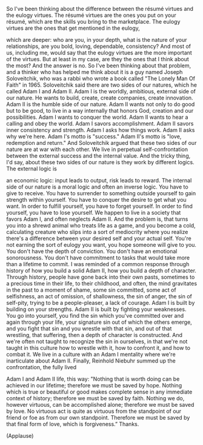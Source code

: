 
So I&#39;ve been thinking about the difference between
the résumé virtues and 
the eulogy virtues.
The résumé virtues are the
ones you put on your résumé,
which are the skills 
you bring to the marketplace.
The eulogy virtues are the ones
that get mentioned in the eulogy,

which are deeper: who are you, 
in your depth,
what is the nature of your relationships,
are you bold, loving, dependable, consistency?
And most of us, including 
me, would say
that the eulogy virtues are the
more important of the virtues.
But at least in my case, 
are they the ones that
I think about the most? 
And the answer is no.
So I&#39;ve been thinking about that problem,
and a thinker who has 
helped me think about it
is a guy named Joseph Soloveitchik, who was a rabbi
who wrote a book called &quot;The
Lonely Man Of Faith&quot; in 1965.
Soloveitchik said there are two sides of our natures,
which he called Adam I
and Adam II.
Adam I is the worldly, ambitious,
external side of our nature.
He wants to build, create,
create companies,
create innovation.
Adam II is the humble
side of our nature.
Adam II wants not only 
to do good but to be good,
to live in a way internally
that honors God, creation and our possibilities.
Adam I wants to conquer the world.
Adam II wants to hear 
a calling and obey the world.
Adam I savors accomplishment.
Adam II savors inner 
consistency and strength.
Adam I asks how things work.
Adam II asks why we&#39;re here.
Adam I&#39;s motto is &quot;success.&quot;
Adam II&#39;s motto is &quot;love, redemption and return.&quot;
And Soloveitchik argued 
that these two sides
of our nature are 
at war with each other.
We live in perpetual self-confrontation
between the external success and the internal value.
And the tricky thing, 
I&#39;d say, about these
two sides of our nature is they work
by different logics.
The external logic is 

an economic logic:
input leads to output, 
risk leads to reward.
The internal side of our nature
is a moral logic and 
often an inverse logic.
You have to give to receive.
You have to surrender 
to something outside yourself
to gain strength within yourself.
You have to conquer the
desire to get what you want.
In order to fulfill yourself,
you have to forget yourself.
In order to find yourself, 
you have to lose yourself.
We happen to live in a society 
that favors Adam I,
and often neglects Adam II.
And the problem is, that turns
you into a shrewd animal
who treats life as a game,
and you become a cold, 
calculating creature
who slips into a sort of mediocrity
where you realize there&#39;s a difference
between your desired 
self and your actual self.
You&#39;re not earning the sort of eulogy you want,
you hope someone will give to you.
You don&#39;t have the 
depth of conviction.
You don&#39;t have an emotional sonorousness.
You don&#39;t have 
commitment to tasks
that would take more than a lifetime to commit.
I was reminded of a common
response through history
of how you build a solid Adam II,
how you build a depth of character.
Through history, people 
have gone back
into their own pasts,
sometimes to a precious 
time in their life,
to their childhood,
and often, the mind 
gravitates in the past
to a moment of shame,
some sin committed, 
some act of selfishness,
an act of omission, of shallowness,
the sin of anger, the sin of self-pity,
trying to be a people-pleaser, 
a lack of courage.
Adam I is built by 
building on your strengths.
Adam II is built by fighting 
your weaknesses.
You go into yourself, 
you find the sin
which you&#39;ve committed over
and again through your life,
your signature sin
out of which the others emerge,
and you fight that sin and you wrestle with that sin,
and out of that wrestling, 
that suffering,
then a depth of character is constructed.
And we&#39;re often not
taught to recognize
the sin in ourselves,
in that we&#39;re not taught in this culture
how to wrestle with it,
how to confront it, 
and how to combat it.
We live in a culture 
with an Adam I mentality
where we&#39;re inarticulate 
about Adam II.
Finally, Reinhold Niebuhr
summed up the confrontation, the fully lived

Adam I and Adam II life, this way:
&quot;Nothing that is worth doing
can be achieved in our lifetime;
therefore we must 
be saved by hope.
Nothing which is true or
beautiful or good makes
complete sense in any immediate context of history;
therefore we must be saved by faith.
Nothing we do, however virtuous,
can be accomplished alone;
therefore we must 
be saved by love.
No virtuous act is quite as virtuous
from the standpoint of our friend
or foe as from our own standpoint.
Therefore we must be saved 
by that final form of love,
which is forgiveness.”
Thanks.

(Applause)

